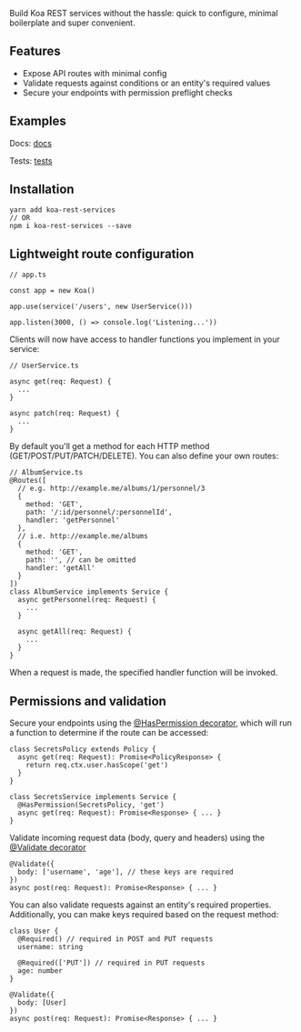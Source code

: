 Build Koa REST services without the hassle: quick to configure, minimal boilerplate and super convenient.

## Features
* Expose API routes with minimal config
* Validate requests against conditions or an entity's required values
* Secure your endpoints with permission preflight checks

## Examples
Docs: [docs](https://github.com/tudddorrr/koa-rest-services/tree/main/docs)

Tests: [tests](https://github.com/tudddorrr/koa-rest-services/tree/main/tests)

## Installation
```
yarn add koa-rest-services
// OR
npm i koa-rest-services --save
```

## Lightweight route configuration

```
// app.ts

const app = new Koa()

app.use(service('/users', new UserService()))

app.listen(3000, () => console.log('Listening...'))
```

Clients will now have access to handler functions you implement in your service:

```
// UserService.ts

async get(req: Request) {
  ...
}

async patch(req: Request) {
  ...
}
```

By default you'll get a method for each HTTP method (GET/POST/PUT/PATCH/DELETE). You can also define your own routes:

```
// AlbumService.ts
@Routes([
  // e.g. http://example.me/albums/1/personnel/3
  {
    method: 'GET',
    path: '/:id/personnel/:personnelId',
    handler: 'getPersonnel'
  },
  // i.e. http://example.me/albums
  {
    method: 'GET',
    path: '', // can be omitted
    handler: 'getAll'
  }
])
class AlbumService implements Service {
  async getPersonnel(req: Request) {
    ...
  }

  async getAll(req: Request) {
    ...
  }
}
```

When a request is made, the specified handler function will be invoked.

## Permissions and validation

Secure your endpoints using the [@HasPermission decorator](https://github.com/tudddorrr/koa-rest-services/tree/main/docs/permissions.md), which will run a function to determine if the route can be accessed:

```
class SecretsPolicy extends Policy {
  async get(req: Request): Promise<PolicyResponse> {
    return req.ctx.user.hasScope('get')
  }
}

class SecretsService implements Service {
  @HasPermission(SecretsPolicy, 'get')
  async get(req: Request): Promise<Response> { ... }
}
```

Validate incoming request data (body, query and headers) using the [@Validate decorator](https://github.com/tudddorrr/koa-rest-services/tree/main/docs/permissions.md)

```
@Validate({
  body: ['username', 'age'], // these keys are required
})
async post(req: Request): Promise<Response> { ... }
```

You can also validate requests against an entity's required properties. Additionally, you can make keys required based on the request method:

```
class User {
  @Required() // required in POST and PUT requests
  username: string

  @Required(['PUT']) // required in PUT requests
  age: number
}

@Validate({
  body: [User]
})
async post(req: Request): Promise<Response> { ... }
```

